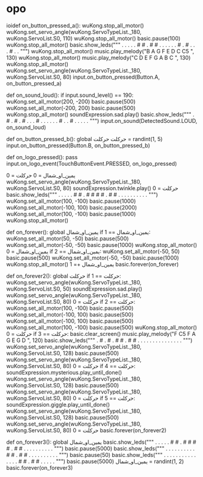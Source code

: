 # opo
ioidef on_button_pressed_a():
    wuKong.stop_all_motor()
    wuKong.set_servo_angle(wuKong.ServoTypeList._180, wuKong.ServoList.S0, 110)
    wuKong.stop_all_motor()
    basic.pause(100)
    wuKong.stop_all_motor()
    basic.show_leds("""
        . . . . .
                # # . # #
                . . . . .
                . # . # .
                . . # . .
    """)
    wuKong.stop_all_motor()
    music.play_melody("B A G F E D C C5 ", 130)
    wuKong.stop_all_motor()
    music.play_melody("C D E F G A B C ", 130)
    wuKong.stop_all_motor()
    wuKong.set_servo_angle(wuKong.ServoTypeList._180, wuKong.ServoList.S0, 80)
input.on_button_pressed(Button.A, on_button_pressed_a)

def on_sound_loud():
    if input.sound_level() == 190:
        wuKong.set_all_motor(200, -200)
        basic.pause(500)
        wuKong.set_all_motor(-200, 200)
        basic.pause(500)
        wuKong.stop_all_motor()
        soundExpression.sad.play()
        basic.show_leds("""
            . # . # .
                        # . . . #
                        . . . . .
                        . # . . #
                        . . . . .
        """)
input.on_sound(DetectedSound.LOUD, on_sound_loud)

def on_button_pressed_b():
    global حركلت
    حركلت = randint(1, 5)
input.on_button_pressed(Button.B, on_button_pressed_b)

def on_logo_pressed():
    pass
input.on_logo_event(TouchButtonEvent.PRESSED, on_logo_pressed)

يمين_او_شمال = 0
حركلت = 0
wuKong.set_servo_angle(wuKong.ServoTypeList._180, wuKong.ServoList.S0, 80)
soundExpression.twinkle.play()
حركلت = 0
basic.show_leds("""
    . . . . .
        # # . # #
        # # . # #
        . . . . .
        . . . . .
""")
wuKong.set_all_motor(100, -100)
basic.pause(1000)
wuKong.set_all_motor(-100, 100)
basic.pause(2000)
wuKong.set_all_motor(100, -100)
basic.pause(1000)
wuKong.stop_all_motor()

def on_forever():
    global يمين_او_شمال
    if يمين_او_شمال == 1:
        wuKong.set_all_motor(50, -50)
        basic.pause(500)
        wuKong.set_all_motor(-50, -50)
        basic.pause(1000)
        wuKong.stop_all_motor()
        يمين_او_شمال = 0
    if يمين_او_شمال == 2:
        wuKong.set_all_motor(-50, 50)
        basic.pause(500)
        wuKong.set_all_motor(-50, -50)
        basic.pause(1000)
        wuKong.stop_all_motor()
        يمين_او_شمال += 1
basic.forever(on_forever)

def on_forever2():
    global حركلت
    if 1 == حركلت:
        wuKong.set_servo_angle(wuKong.ServoTypeList._180, wuKong.ServoList.S0, 50)
        soundExpression.sad.play()
        wuKong.set_servo_angle(wuKong.ServoTypeList._180, wuKong.ServoList.S0, 80)
        حركلت = 0
    if 2 == حركلت:
        wuKong.set_all_motor(100, -100)
        basic.pause(500)
        wuKong.set_all_motor(-100, 100)
        basic.pause(500)
        wuKong.set_all_motor(-100, 100)
        basic.pause(500)
        wuKong.set_all_motor(100, -100)
        basic.pause(500)
        wuKong.stop_all_motor()
        حركلت = 0
    if 3 == حركلت:
        basic.clear_screen()
        music.play_melody("F C5 F A G E G D ", 120)
        basic.show_leds("""
            . # . # .
                        # # . # #
                        . . . . .
                        . . . . .
                        . . . . .
        """)
        wuKong.set_servo_angle(wuKong.ServoTypeList._180, wuKong.ServoList.S0, 128)
        basic.pause(500)
        wuKong.set_servo_angle(wuKong.ServoTypeList._180, wuKong.ServoList.S0, 80)
        حركلت = 0
    if 4 == حركلت:
        soundExpression.mysterious.play_until_done()
        wuKong.set_servo_angle(wuKong.ServoTypeList._180, wuKong.ServoList.S0, 128)
        basic.pause(500)
        wuKong.set_servo_angle(wuKong.ServoTypeList._180, wuKong.ServoList.S0, 80)
        حركلت = 0
    if 5 == حركلت:
        soundExpression.giggle.play_until_done()
        wuKong.set_servo_angle(wuKong.ServoTypeList._180, wuKong.ServoList.S0, 128)
        basic.pause(500)
        wuKong.set_servo_angle(wuKong.ServoTypeList._180, wuKong.ServoList.S0, 80)
        حركلت = 0
basic.forever(on_forever2)

def on_forever3():
    global يمين_او_شمال
    basic.show_leds("""
        . . . . .
                # # . # #
                # # . # #
                . . . . .
                . . . . .
    """)
    basic.pause(5000)
    basic.show_leds("""
        . . . . .
                . . . . .
                # # . # #
                . . . . .
                . . . . .
    """)
    basic.pause(50)
    basic.show_leds("""
        . . . . .
                . . . . .
                . . . . .
                # # . # #
                . . . . .
    """)
    basic.pause(5000)
    يمين_او_شمال = randint(1, 2)
basic.forever(on_forever3)
